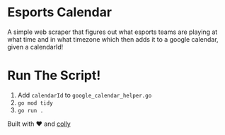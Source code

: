 # Esports Calendar
A simple web scraper that figures out what esports teams are playing at what time and in what timezone which then adds it to a google calendar, given a calendarId!

# Run The Script!
1. Add `calendarId` to `google_calendar_helper.go`
2. `go mod tidy`
3. `go run .`

Built with ♥️ and [colly](https://github.com/gocolly/colly)
